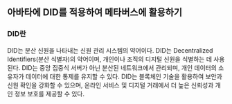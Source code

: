 ## 아바타에 DID를 적용하여 메타버스에 활용하기

### DID란
DID는 분산 신원을 나타내는 신원 관리 시스템의 약어이다. DID는 Decentralized Identifiers(분산 식별자)의 약어이며, 개인이나 조직의 디지털 신원을 식별하는 데 사용된다. DID는 중앙 집중식 서버가 아닌 분산된 네트워크에서 관리되며, 개인 데이터의 소유자가 데이터에 대한 통제를 유지할 수 있다. DID는 블록체인 기술을 활용하여 보안과 신원 확인을 강화할 수 있으며, 온라인 서비스 및 디지털 거래에서 더 높은 신뢰성과 개인 정보 보호를 제공할 수 있다.
